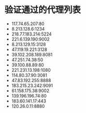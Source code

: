 # 验证通过的代理列表

 - 117.74.65.207:80
 - 8.213.128.6:1234
 - 218.77.183.214:5224
 - 221.6.139.190:9002
 - 8.213.129.15:3128
 - 47.119.19.221:3128
 - 39.102.208.189:8081
 - 47.251.74.38:50
 - 39.100.88.89:80
 - 221.231.13.198:1080
 - 114.80.37.90:3081
 - 47.83.192.255:8888
 - 183.215.23.242:9091
 - 61.158.175.38:9002
 - 139.196.196.74:80
 - 183.60.141.17:443
 - 120.26.0.11:8880
